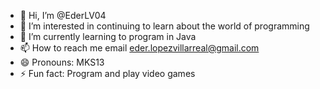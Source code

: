 - 👋 Hi, I’m @EderLV04
- 👀 I’m interested in continuing to learn about the world of programming
- 🌱 I’m currently learning to program in Java
- 📫 How to reach me email eder.lopezvillarreal@gmail.com
- 😄 Pronouns: MKS13
- ⚡ Fun fact: Program and play video games
